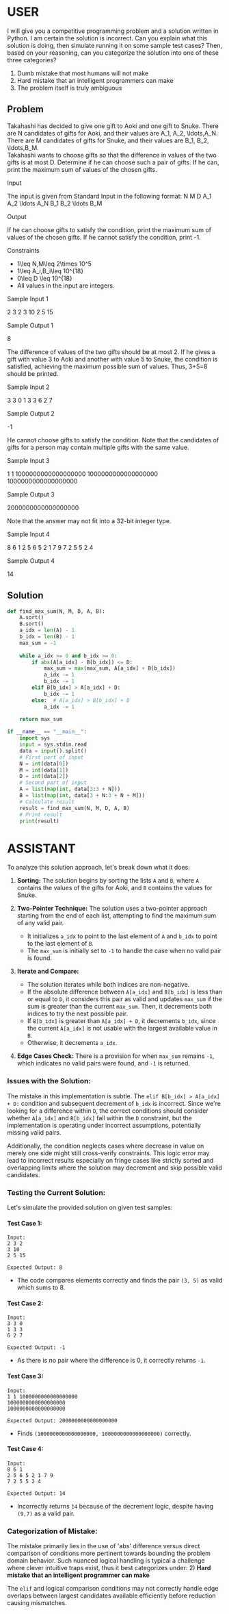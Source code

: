 # USER
I will give you a competitive programming problem and a solution written in Python. I am certain the solution is incorrect. Can you explain what this solution is doing, then simulate running it on some sample test cases? Then, based on your reasoning, can you categorize the solution into one of these three categories?
   1) Dumb mistake that most humans will not make
   2) Hard mistake that an intelligent programmers can make
   3) The problem itself is truly ambiguous
## Problem
Takahashi has decided to give one gift to Aoki and one gift to Snuke.
There are N candidates of gifts for Aoki,
and their values are A_1, A_2, \ldots,A_N.
There are M candidates of gifts for Snuke,
and their values are B_1, B_2, \ldots,B_M.  
Takahashi wants to choose gifts so that the difference in values of the two gifts is at most D.
Determine if he can choose such a pair of gifts.  If he can, print the maximum sum of values of the chosen gifts.

Input

The input is given from Standard Input in the following format:
N M D
A_1 A_2 \ldots A_N
B_1 B_2 \ldots B_M

Output

If he can choose gifts to satisfy the condition,
print the maximum sum of values of the chosen gifts.
If he cannot satisfy the condition, print -1.

Constraints


- 1\leq N,M\leq 2\times 10^5
- 1\leq A_i,B_i\leq 10^{18}
- 0\leq D \leq 10^{18}
- All values in the input are integers.

Sample Input 1

2 3 2
3 10
2 5 15

Sample Output 1

8

The difference of values of the two gifts should be at most 2.
If he gives a gift with value 3 to Aoki and another with value 5 to Snuke, the condition is satisfied, achieving the maximum possible sum of values.
Thus, 3+5=8 should be printed.

Sample Input 2

3 3 0
1 3 3
6 2 7

Sample Output 2

-1

He cannot choose gifts to satisfy the condition.
Note that the candidates of gifts for a person may contain multiple gifts with the same value.

Sample Input 3

1 1 1000000000000000000
1000000000000000000
1000000000000000000

Sample Output 3

2000000000000000000

Note that the answer may not fit into a 32-bit integer type.

Sample Input 4

8 6 1
2 5 6 5 2 1 7 9
7 2 5 5 2 4

Sample Output 4

14
## Solution
```py
def find_max_sum(N, M, D, A, B):
    A.sort()
    B.sort()
    a_idx = len(A) - 1
    b_idx = len(B) - 1
    max_sum = -1
    
    while a_idx >= 0 and b_idx >= 0:
        if abs(A[a_idx] - B[b_idx]) <= D:
            max_sum = max(max_sum, A[a_idx] + B[b_idx])
            a_idx -= 1
            b_idx -= 1
        elif B[b_idx] > A[a_idx] + D:
            b_idx -= 1
        else:  # A[a_idx] > B[b_idx] + D
            a_idx -= 1
    
    return max_sum

if __name__ == "__main__":
    import sys
    input = sys.stdin.read
    data = input().split()
    # First part of input
    N = int(data[0])
    M = int(data[1])
    D = int(data[2])
    # Second part of input
    A = list(map(int, data[3:3 + N]))
    B = list(map(int, data[3 + N:3 + N + M]))
    # Calculate result
    result = find_max_sum(N, M, D, A, B)
    # Print result
    print(result)
```
# ASSISTANT
To analyze this solution approach, let's break down what it does:

1. **Sorting:** The solution begins by sorting the lists `A` and `B`, where `A` contains the values of the gifts for Aoki, and `B` contains the values for Snuke.

2. **Two-Pointer Technique:** The solution uses a two-pointer approach starting from the end of each list, attempting to find the maximum sum of any valid pair.
   - It initializes `a_idx` to point to the last element of `A` and `b_idx` to point to the last element of `B`.
   - The `max_sum` is initially set to `-1` to handle the case when no valid pair is found.

3. **Iterate and Compare:** 
   - The solution iterates while both indices are non-negative.
   - If the absolute difference between `A[a_idx]` and `B[b_idx]` is less than or equal to `D`, it considers this pair as valid and updates `max_sum` if the sum is greater than the current `max_sum`. Then, it decrements both indices to try the next possible pair.
   - If `B[b_idx]` is greater than `A[a_idx] + D`, it decrements `b_idx`, since the current `A[a_idx]` is not usable with the largest available value in `B`.
   - Otherwise, it decrements `a_idx`.

4. **Edge Cases Check:** There is a provision for when `max_sum` remains `-1`, which indicates no valid pairs were found, and `-1` is returned.

### Issues with the Solution:

The mistake in this implementation is subtle. The `elif B[b_idx] > A[a_idx] + D:` condition and subsequent decrement of `b_idx` is incorrect. Since we're looking for a difference within `D`, the correct conditions should consider whether `A[a_idx]` and `B[b_idx]` fall within the `D` constraint, but the implementation is operating under incorrect assumptions, potentially missing valid pairs.

Additionally, the condition neglects cases where decrease in value on merely one side might still cross-verify constraints. This logic error may lead to incorrect results especially on fringe cases like strictly sorted and overlapping limits where the solution may decrement and skip possible valid candidates.

### Testing the Current Solution:

Let's simulate the provided solution on given test samples:

#### Test Case 1:
```
Input:
2 3 2
3 10
2 5 15

Expected Output: 8
```
- The code compares elements correctly and finds the pair `(3, 5)` as valid which sums to 8.

#### Test Case 2:
```
Input:
3 3 0
1 3 3
6 2 7

Expected Output: -1
```
- As there is no pair where the difference is 0, it correctly returns `-1`.

#### Test Case 3:
```
Input:
1 1 1000000000000000000
1000000000000000000
1000000000000000000

Expected Output: 2000000000000000000
```
- Finds `(1000000000000000000, 1000000000000000000)` correctly.

#### Test Case 4:
```
Input:
8 6 1
2 5 6 5 2 1 7 9
7 2 5 5 2 4

Expected Output: 14
```
- Incorrectly returns `14` because of the decrement logic, despite having `(9,7)` as a valid pair.

### Categorization of Mistake:

The mistake primarily lies in the use of 'abs' difference versus direct comparison of conditions more pertinent towards bounding the problem domain behavior. Such nuanced logical handling is typical a challenge where clever intuitive traps exist, thus it best categorizes under:
2) **Hard mistake that an intelligent programmer can make**

The `elif` and logical comparison conditions may not correctly handle edge overlaps between largest candidates available efficiently before reduction causing mismatches.